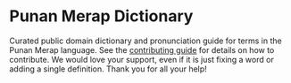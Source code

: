 
# Punan Merap Dictionary

Curated public domain dictionary and pronunciation guide for terms in the Punan Merap language. See the [contributing guide](https://github.com/drumworkteam/term/blob/make/.github/contributing.md) for details on how to contribute. We would love your support, even if it is just fixing a word or adding a single definition. Thank you for all your help!
